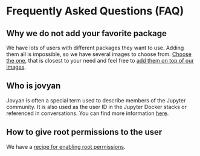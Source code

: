# Frequently Asked Questions (FAQ)

## Why we do not add your favorite package

We have lots of users with different packages they want to use.
Adding them all is impossible, so we have several images to choose from.
[Choose the one](selecting.md), that is closest to your need and feel free to [add them on top of our images](recipes.md#using-mamba-install-or-pip-install-in-a-child-docker-image).

## Who is jovyan

Jovyan is often a special term used to describe members of the Jupyter community.
It is also used as the user ID in the Jupyter Docker stacks or referenced in conversations.
You can find more information [here](https://docs.jupyter.org/en/latest/community/content-community.html#what-is-a-jovyan).

## How to give root permissions to the user

We have a [recipe for enabling root permissions](recipes.md#using-sudo-within-a-container).

